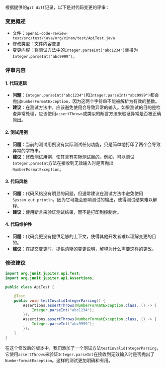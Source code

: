 根据提供的`git diff`记录，以下是对代码变更的评审：

### 变更概述
- 文件：`openai-code-review-test/src/test/java/org/xinan/test/ApiTest.java`
- 修改类型：文件内容变更
- 变更内容：将测试方法中的`Integer.parseInt("abc1234")`替换为`Integer.parseInt("abc9999")`。

### 评审内容

#### 1. 代码逻辑
- **问题**：`Integer.parseInt("abc1234")`和`Integer.parseInt("abc9999")`都会抛出`NumberFormatException`，因为这两个字符串不能被解析为有效的整数。
- **建议**：在测试方法中，应该避免使用会导致异常的输入。如果测试的目的是检查异常处理，应该使用`assertThrows`或类似的断言方法来验证异常是否被正确抛出。

#### 2. 测试用例
- **问题**：当前的测试用例没有实际测试任何功能，只是简单地打印了两个会导致异常的字符串。
- **建议**：修改测试用例，使其具有实际测试目的。例如，可以测试`Integer.parseInt`方法在接收到无效输入时是否抛出`NumberFormatException`。

#### 3. 代码风格
- **问题**：代码风格没有明显的问题，但通常建议在测试方法中避免使用`System.out.println`，因为它可能会影响测试的输出，使得测试结果难以解释。
- **建议**：使用断言来验证测试结果，而不是打印到控制台。

#### 4. 代码维护性
- **问题**：代码变更没有提供足够的上下文，使得其他开发者难以理解变更的目的。
- **建议**：在提交变更时，提供清晰的变更说明，解释为什么需要这样的更改。

### 修改建议
```java
import org.junit.jupiter.api.Test;
import org.junit.jupiter.api.Assertions;

public class ApiTest {

    @Test
    public void testInvalidIntegerParsing() {
        Assertions.assertThrows(NumberFormatException.class, () -> {
            Integer.parseInt("abc1234");
        });
        Assertions.assertThrows(NumberFormatException.class, () -> {
            Integer.parseInt("abc9999");
        });
    }
}
```

在这个修改后的版本中，我们添加了一个测试方法`testInvalidIntegerParsing`，它使用`assertThrows`来验证`Integer.parseInt`在接收到无效输入时是否抛出了`NumberFormatException`。这样的测试更加明确和有用。